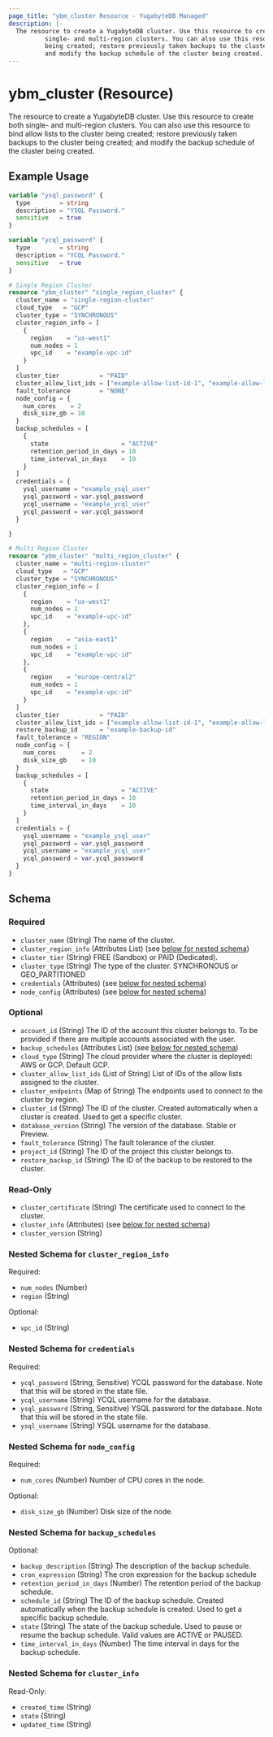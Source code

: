 ```yaml
---
page_title: "ybm_cluster Resource - YugabyteDB Managed"
description: |-
  The resource to create a YugabyteDB cluster. Use this resource to create both
          single- and multi-region clusters. You can also use this resource to bind allow lists to the cluster
          being created; restore previously taken backups to the cluster being created;
          and modify the backup schedule of the cluster being created.
---
```


# ybm_cluster (Resource)

The resource to create a YugabyteDB cluster. Use this resource to create both 
		single- and multi-region clusters. You can also use this resource to bind allow lists to the cluster 
		being created; restore previously taken backups to the cluster being created; 
		and modify the backup schedule of the cluster being created.


## Example Usage

```terraform
variable "ysql_password" {
  type        = string
  description = "YSQL Password."
  sensitive   = true
}

variable "ycql_password" {
  type        = string
  description = "YCQL Password."
  sensitive   = true
}

# Single Region Cluster
resource "ybm_cluster" "single_region_cluster" {
  cluster_name = "single-region-cluster"
  cloud_type   = "GCP"
  cluster_type = "SYNCHRONOUS"
  cluster_region_info = [
    {
      region    = "us-west1"
      num_nodes = 1
      vpc_id    = "example-vpc-id"
    }
  ]
  cluster_tier           = "PAID"
  cluster_allow_list_ids = ["example-allow-list-id-1", "example-allow-list-id-2"] # Optional
  fault_tolerance        = "NONE"
  node_config = {
    num_cores    = 2
    disk_size_gb = 10
  }
  backup_schedules = [
    {
      state                    = "ACTIVE"
      retention_period_in_days = 10
      time_interval_in_days    = 10
    }
  ]
  credentials = {
    ysql_username = "example_ysql_user"
    ysql_password = var.ysql_password
    ycql_username = "example_ycql_user"
    ycql_password = var.ycql_password
  }

}

# Multi Region Cluster
resource "ybm_cluster" "multi_region_cluster" {
  cluster_name = "multi-region-cluster"
  cloud_type   = "GCP"
  cluster_type = "SYNCHRONOUS"
  cluster_region_info = [
    {
      region    = "us-west1"
      num_nodes = 1
      vpc_id    = "example-vpc-id"
    },
    {
      region    = "asia-east1"
      num_nodes = 1
      vpc_id    = "example-vpc-id"
    },
    {
      region    = "europe-central2"
      num_nodes = 1
      vpc_id    = "example-vpc-id"
    }
  ]
  cluster_tier           = "PAID"
  cluster_allow_list_ids = ["example-allow-list-id-1", "example-allow-list-id-2"] # Optional
  restore_backup_id      = "example-backup-id"                                    #Optional
  fault_tolerance = "REGION"
  node_config = {
    num_cores       = 2
    disk_size_gb    = 10
  }
  backup_schedules = [
    {
      state                    = "ACTIVE"
      retention_period_in_days = 10
      time_interval_in_days    = 10
    }
  ]
  credentials = {
    ysql_username = "example_ysql_user"
    ysql_password = var.ysql_password
    ycql_username = "example_ycql_user"
    ycql_password = var.ycql_password
  }
}
```

<!-- schema generated by tfplugindocs -->
## Schema

### Required

- `cluster_name` (String) The name of the cluster.
- `cluster_region_info` (Attributes List) (see [below for nested schema](#nestedatt--cluster_region_info))
- `cluster_tier` (String) FREE (Sandbox) or PAID (Dedicated).
- `cluster_type` (String) The type of the cluster. SYNCHRONOUS or GEO_PARTITIONED
- `credentials` (Attributes) (see [below for nested schema](#nestedatt--credentials))
- `node_config` (Attributes) (see [below for nested schema](#nestedatt--node_config))

### Optional

- `account_id` (String) The ID of the account this cluster belongs to. To be provided if there are multiple accounts associated with the user.
- `backup_schedules` (Attributes List) (see [below for nested schema](#nestedatt--backup_schedules))
- `cloud_type` (String) The cloud provider where the cluster is deployed: AWS or GCP. Default GCP.
- `cluster_allow_list_ids` (List of String) List of IDs of the allow lists assigned to the cluster.
- `cluster_endpoints` (Map of String) The endpoints used to connect to the cluster by region.
- `cluster_id` (String) The ID of the cluster. Created automatically when a cluster is created. Used to get a specific cluster.
- `database_version` (String) The version of the database. Stable or Preview.
- `fault_tolerance` (String) The fault tolerance of the cluster.
- `project_id` (String) The ID of the project this cluster belongs to.
- `restore_backup_id` (String) The ID of the backup to be restored to the cluster.

### Read-Only

- `cluster_certificate` (String) The certificate used to connect to the cluster.
- `cluster_info` (Attributes) (see [below for nested schema](#nestedatt--cluster_info))
- `cluster_version` (String)

<a id="nestedatt--cluster_region_info"></a>
### Nested Schema for `cluster_region_info`

Required:

- `num_nodes` (Number)
- `region` (String)

Optional:

- `vpc_id` (String)


<a id="nestedatt--credentials"></a>
### Nested Schema for `credentials`

Required:

- `ycql_password` (String, Sensitive) YCQL password for the database. Note that this will be stored in the state file.
- `ycql_username` (String) YCQL username for the database.
- `ysql_password` (String, Sensitive) YSQL password for the database. Note that this will be stored in the state file.
- `ysql_username` (String) YSQL username for the database.


<a id="nestedatt--node_config"></a>
### Nested Schema for `node_config`

Required:

- `num_cores` (Number) Number of CPU cores in the node.

Optional:

- `disk_size_gb` (Number) Disk size of the node.


<a id="nestedatt--backup_schedules"></a>
### Nested Schema for `backup_schedules`

Optional:

- `backup_description` (String) The description of the backup schedule.
- `cron_expression` (String) The cron expression for the backup schedule
- `retention_period_in_days` (Number) The retention period of the backup schedule.
- `schedule_id` (String) The ID of the backup schedule. Created automatically when the backup schedule is created. Used to get a specific backup schedule.
- `state` (String) The state of the backup schedule. Used to pause or resume the backup schedule. Valid values are ACTIVE or PAUSED.
- `time_interval_in_days` (Number) The time interval in days for the backup schedule.


<a id="nestedatt--cluster_info"></a>
### Nested Schema for `cluster_info`

Read-Only:

- `created_time` (String)
- `state` (String)
- `updated_time` (String)
